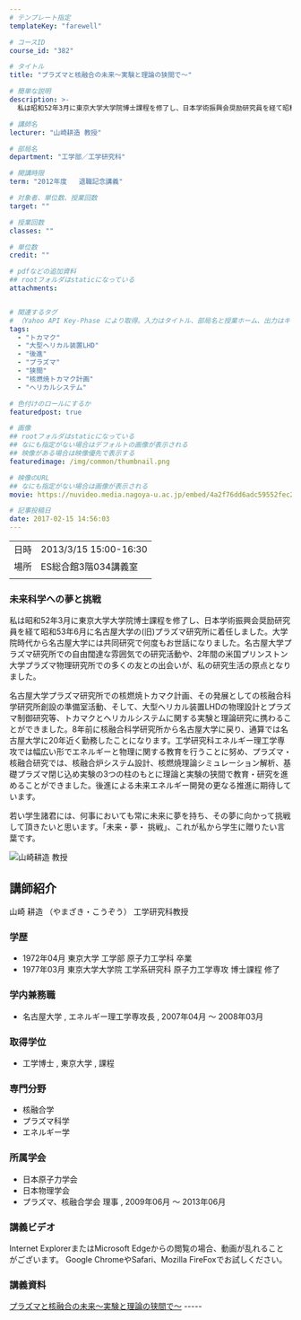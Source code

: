 ```yaml
---
# テンプレート指定
templateKey: "farewell"

# コースID
course_id: "382"

# タイトル
title: "プラズマと核融合の未来〜実験と理論の狭間で〜"

# 簡単な説明
description: >-
  私は昭和52年3月に東京大学大学院博士課程を修了し、日本学術振興会奨励研究員を経て昭和53年6月に名古屋大学の(旧)プラズマ研究所に着任しました。大学院時代から名古屋大学には共同研究で何度もお世話になりました。名古屋大学プラズマ研究所での自由闊達な雰囲気での研究活動や、2年間の米国プリンストン大学プラズマ物理研究所での多くの友との出会いが、私の研究生活の原点となりました。 名古屋大学プラズ ....

# 講師名
lecturer: "山崎耕造 教授"

# 部局名
department: "工学部／工学研究科"

# 開講時限
term: "2012年度	退職記念講義"

# 対象者、単位数、授業回数
target: ""

# 授業回数
classes: ""

# 単位数
credit: ""

# pdfなどの追加資料
## rootフォルダはstaticになっている
attachments:


# 関連するタグ
# （Yahoo API Key-Phase により取得。入力はタイトル、部局名と授業ホーム、出力はキーフレーズ（tags））
tags:
  - "トカマク"
  - "大型ヘリカル装置LHD"
  - "後進"
  - "プラズマ"
  - "狭間"
  - "核燃焼トカマク計画"
  - "ヘリカルシステム"

# 色付けのロールにするか
featuredpost: true

# 画像
## rootフォルダはstaticになっている
## なにも指定がない場合はデフォルトの画像が表示される
## 映像がある場合は映像優先で表示する
featuredimage: /img/common/thumbnail.png

# 映像のURL
## なにも指定がない場合は画像が表示される
movie: https://nuvideo.media.nagoya-u.ac.jp/embed/4a2f76dd6adc59552fec2f32b48ec2861daed73d

# 記事投稿日
date: 2017-02-15 14:56:03
---
```


|   |   |
|---|---|
| 日時 | 2013/3/15  15:00-16:30 |
| 場所 | ES総合館3階034講義室 |
|   |   |


### 未来科学への夢と挑戦

私は昭和52年3月に東京大学大学院博士課程を修了し、日本学術振興会奨励研究員を経て昭和53年6月に名古屋大学の(旧)プラズマ研究所に着任しました。大学院時代から名古屋大学には共同研究で何度もお世話になりました。名古屋大学プラズマ研究所での自由闊達な雰囲気での研究活動や、2年間の米国プリンストン大学プラズマ物理研究所での多くの友との出会いが、私の研究生活の原点となりました。

名古屋大学プラズマ研究所での核燃焼トカマク計画、その発展としての核融合科学研究所創設の準備室活動、そして、大型ヘリカル装置LHDの物理設計とプラズマ制御研究等、トカマクとヘリカルシステムに関する実験と理論研究に携わることができました。8年前に核融合科学研究所から名古屋大学に戻り、通算では名古屋大学に20年近く勤務したことになります。工学研究科エネルギー理工学専攻では幅広い形でエネルギーと物理に関する教育を行うことに努め、プラズマ・核融合研究では、核融合炉システム設計、核燃焼理論シミュレーション解析、基礎プラズマ閉じ込め実験の3つの柱のもとに理論と実験の狭間で教育・研究を進めることができました。後進による未来エネルギー開発の更なる推進に期待しています。

若い学生諸君には、何事においても常に未来に夢を持ち、その夢に向かって挑戦して頂きたいと思います。「未来・夢・ 挑戦」、これが私から学生に贈りたい言葉です。


![山崎耕造 教授](https://ocw.nagoya-u.jp/files/382/s_H24yamazaki.jpg) 
## 講師紹介

山崎 耕造 （やまざき・こうぞう） 工学研究科教授

### 学歴

* 1972年04月 東京大学 工学部 原子力工学科 卒業
* 1977年03月 東京大学大学院 工学系研究科 原子力工学専攻 博士課程 修了

### 学内兼務職

* 名古屋大学 , エネルギー理工学専攻長 , 2007年04月 〜 2008年03月

### 取得学位

* 工学博士 , 東京大学 , 課程

### 専門分野

* 核融合学
* プラズマ科学
* エネルギー学

### 所属学会

* 日本原子力学会
* 日本物理学会
* プラズマ、核融合学会 理事 , 2009年06月 〜 2013年06月


### 講義ビデオ


Internet ExplorerまたはMicrosoft Edgeからの閲覧の場合、動画が乱れることがございます。
Google ChromeやSafari、Mozilla FireFoxでお試しください。

### 講義資料

[プラズマと核融合の未来〜実験と理論の狭間で〜](https://ocw.nagoya-u.jp/files/382/H24yamazakiLL_materials.pdf) -----